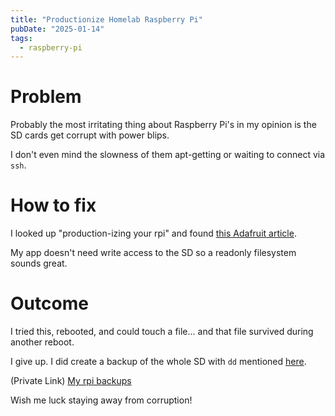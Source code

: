 ```yaml
---
title: "Productionize Homelab Raspberry Pi"
pubDate: "2025-01-14"
tags:
  - raspberry-pi
---
```


# Problem

Probably the most irritating thing about Raspberry Pi's in my opinion is the SD cards get corrupt with power blips.

I don't even mind the slowness of them apt-getting or waiting to connect via `ssh`.

# How to fix

I looked up "production-izing your rpi" and
found [this Adafruit article](https://learn.adafruit.com/read-only-raspberry-pi/overview).

My app doesn't need write access to the SD so a readonly filesystem sounds great.

# Outcome

I tried this, rebooted, and could touch a file... and that file survived during another reboot.

I give up. I did create a backup of the whole SD with `dd`
mentioned [here](https://raspberrystreet.com/learn/how-to-backup-raspberrypi-sdcard).

(Private Link) [My rpi backups](http://server1.local:9001/browser/backup/rpi%2F)

Wish me luck staying away from corruption!